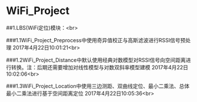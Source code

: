 # WiFi_Project
##1.LBS(WiFi定位)模块：\<br>

###1.1WiFi_Project_Preprocess中使用奇异值校正与高斯滤波进行RSSI信号预处理 2017年4月22日10:01:21\<br>

###1.2WiFi_Project_Distance中默认使用经典对数模型对RSSI信号向空间距离进行转换。注：后期还需要增加对线性模型与对数双斜率模型建模 2017年4月22日10:02:06\<br>

###1.3WiFi_Project_Location中使用三边测距、双曲线定位、最小二乘法、总体最小二乘法进行基于空间距离定位 2017年4月22日10:05:36\<br>

